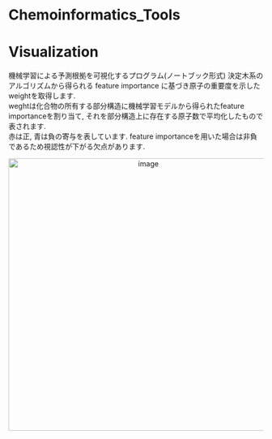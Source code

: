 # Chemoinformatics_Tools

# Visualization
機械学習による予測根拠を可視化するプログラム(ノートブック形式)
決定木系のアルゴリズムから得られる feature importance に基づき原子の重要度を示したweightを取得します.  
weghtは化合物の所有する部分構造に機械学習モデルから得られたfeature importanceを割り当て, それを部分構造上に存在する原子数で平均化したもので表されます.  
赤は正, 青は負の寄与を表しています. feature importanceを用いた場合は非負であるため視認性が下がる欠点があります.
<div align="center">
  <img width="537" alt="image" src="https://user-images.githubusercontent.com/39366279/108008230-3e94f000-7043-11eb-8c15-9b849a36a300.png">
</div>

